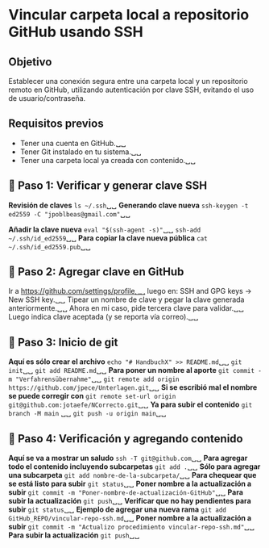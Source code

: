# Vincular carpeta local a repositorio GitHub usando SSH

## Objetivo

Establecer una conexión segura entre una carpeta local y un repositorio 
remoto en GitHub, utilizando autenticación por clave SSH, evitando el 
uso de usuario/contraseña.

## Requisitos previos

- Tener una cuenta en GitHub.␣␣
- Tener Git instalado en tu sistema.␣␣
- Tener una carpeta local ya creada con contenido.␣␣


## 🪪 Paso 1: Verificar y generar clave SSH

**Revisión de claves**
`ls ~/.ssh`␣␣
**Generando clave nueva**
`ssh-keygen -t ed2559 -C "jpoblbeas@gmail.com"`␣␣

**Añadir la clave nueva**
`eval "$(ssh-agent -s)"`␣␣
`ssh-add ~/.ssh/id_ed2559`␣␣
**Para copiar la clave nueva pública**
`cat ~/.ssh/id_ed2559.pub`␣␣


## 🪪 Paso 2: Agregar clave en GitHub

Ir a https://github.com/settings/profile␣␣
luego en: SSH and GPG keys → New SSH key.␣␣
Tipear un nombre de clave y pegar la clave generada anteriormente.␣␣
Ahora en mi caso, pide tercera clave para validar.␣␣
Luego indica clave aceptada (y se reporta vía correo).␣␣


## 🪪 Paso 3: Inicio de git

**Aquí es sólo crear el archivo**
`echo "# HandbuchX" >> README.md`␣␣
`git init`␣␣
`git add README.md`␣␣
**Para poner un nombre al aporte**
`git commit -m "Verfahrensübernahme"`␣␣
`git remote add origin https://github.com/jpece/Unterlagen.git`␣␣
**Si se escribió mal el nombre se puede corregir con**
`git remote set-url origin git@github.com:jotaefe/NCorrecto.git`␣␣
**Ya para subir el contenido**
`git branch -M main` ␣␣
`git push -u origin main`␣␣


## 🪪 Paso 4: Verificación y agregando contenido

**Aquí se va a mostrar un saludo**
`ssh -T git@github.com`␣␣
**Para agregar todo el contenido incluyendo subcarpetas**
`git add .`␣␣
**Sólo para agregar una subcarpeta**
`git add nombre-de-la-subcarpeta/`␣␣
**Para chequear que se está listo para subir**
`git status`␣␣
**Poner nombre a la actualización a subir**
`git commit -m "Poner-nombre-de-actualización-GitHub"`␣␣
**Para subir la actualización**
`git push`␣␣
**Verificar que no hay pendientes para subir**
`git status`␣␣
**Ejemplo de agregar una nueva rama**
`git add GitHub_REPO/vincular-repo-ssh.md`␣␣
**Poner nombre a la actualización a subir**
`git commit -m "Actualizo procedimiento vincular-repo-ssh.md"`␣␣
**Para subir la actualización**
`git push`␣␣

